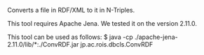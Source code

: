 Converts a file in RDF/XML to it in N-Triples.

This tool requires Apache Jena. We tested it on the version 2.11.0.

This tool can be used as follows:
$ java -cp ./apache-jena-2.11.0/lib/*:./ConvRDF.jar jp.ac.rois.dbcls.ConvRDF <file to be converted>
